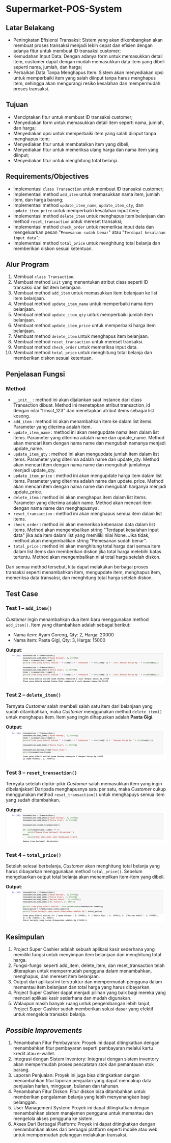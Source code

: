 # Supermarket-POS-System

## Latar Belakang
- Peningkatan Efisiensi Transaksi: Sistem yang akan dikembangkan akan membuat proses transaksi menjadi lebih cepat dan efisien dengan adanya fitur untuk membuat ID transaksi customer;
- Kemudahan Input Data: Dengan adanya form untuk memasukkan detail item, customer dapat dengan mudah memasukkan data item yang dibeli seperti nama, jumlah, dan harga;
- Perbaikan Data Tanpa Menghapus Item: Sistem akan menyediakan opsi untuk memperbaiki item yang salah diinput tanpa harus menghapus item, sehingga akan mengurangi resiko kesalahan dan mempermudah proses transaksi.

## Tujuan
- Menciptakan fitur untuk membuat ID transaksi customer;
- Menyediakan form untuk memasukkan detail item seperti nama, jumlah, dan harga;
- Menyediakan opsi untuk memperbaiki item yang salah diinput tanpa menghapus item;
- Menyediakan fitur untuk membatalkan item yang dibeli;
- Menyediakan fitur untuk memeriksa ulang harga dan nama item yang diinput;
- Menyediakan fitur untuk menghitung total belanja.

## Requirements/Objectives
- Implementasi `class Transaction` untuk membuat ID transaksi customer;
- Implementasi method `add_item` untuk memasukkan nama item, jumlah item, dan harga barang;
- Implementasi method `update_item_name`, `update_item_qty`, dan `update_item_price` untuk memperbaiki kesalahan input item;
- Implementasi method `delete_item` untuk menghapus item belanjaan dan method `reset_transaction` untuk mereset transaksi;
- Implementasi method `check_order` untuk memeriksa input data dan mengeluarkan pesan "`Pemesanan sudah benar`" atau "`Terdapat kesalahan input data`";
- Implementasi method `total_price` untuk menghitung total belanja dan memberikan diskon sesuai ketentuan.

## Alur Program
1. Membuat `class Transaction`.
2. Membuat method `init` yang menentukan atribut class seperti ID transaksi dan list item belanjaan.
3. Membuat method `add_item` untuk memasukkan item belanjaan ke list item belanjaan.
4. Membuat method `update_item_name` untuk memperbaiki nama item belanjaan.
5. Membuat method `update_item_qty` untuk memperbaiki jumlah item belanjaan.
6. Membuat method `update_item_price` untuk memperbaiki harga item belanjaan.
7. Membuat method `delete_item` untuk menghapus item belanjaan.
8. Membuat method `reset_transaction` untuk mereset transaksi.
9. Membuat method `check_order` untuk memeriksa input data.
10. Membuat method `total_price` untuk menghitung total belanja dan memberikan diskon sesuai ketentuan.

## Penjelasan Fungsi
### Method
- `__init__` : method ini akan dijalankan saat instance dari class Transaction dibuat. Method ini menetapkan atribut transaction_id dengan nilai "trnsct_123" dan menetapkan atribut items sebagai list kosong.
- `add_item` : method ini akan menambahkan item ke dalam list items. Parameter yang diterima adalah item.
- `update_item_name` : method ini akan mengupdate nama item dalam list items. Parameter yang diterima adalah name dan update_name. Method akan mencari item dengan nama name dan mengubah namanya menjadi update_name.
- `update_item_qty` : method ini akan mengupdate jumlah item dalam list items. Parameter yang diterima adalah name dan update_qty. Method akan mencari item dengan nama name dan mengubah jumlahnya menjadi update_qty.
- `update_item_price` : method ini akan mengupdate harga item dalam list items. Parameter yang diterima adalah name dan update_price. Method akan mencari item dengan nama name dan mengubah harganya menjadi update_price.
- `delete_item` : method ini akan menghapus item dalam list items. Parameter yang diterima adalah name. Method akan mencari item dengan nama name dan menghapusnya.
- `reset_transaction` : method ini akan menghapus semua item dalam list items.
- `check_order` : method ini akan memeriksa kebenaran data dalam list items. Method akan mengembalikan string "Terdapat kesalahan input data" jika ada item dalam list yang memiliki nilai None. Jika tidak, method akan mengembalikan string "Pemesanan sudah benar".
- `total_price` : method ini akan menghitung total harga dari semua item dalam list items dan memberikan diskon jika total harga melebihi batas tertentu. Method akan mengembalikan nilai total harga setelah diskon.

Dari semua method tersebut, kita dapat melakukan berbagai proses transaksi seperti menambahkan item, mengupdate item, menghapus item, memeriksa data transaksi, dan menghitung total harga setelah diskon.

## Test Case
### Test 1 – `add_item()`
_Customer_ ingin menambahkan dua item baru menggunakan method `add_item()`. Item yang ditambahkan adalah sebagai berikut:
- Nama item: Ayam Goreng, Qty: 2, Harga: 20000
- Nama item: Pasta Gigi, Qty: 3, Harga: 15000

**Output**:
![Test Case 1](https://github.com/gebemujaer/Supermarket-POS-System/blob/main/Test%20Case%201.png)

### Test 2 – `delete_item()`
Ternyata _Customer_ salah membeli salah satu item dari belanjaan yang sudah ditambahkan, maka _Customer_ menggunakan method `delete_item()` untuk menghapus item. Item yang ingin dihapuskan adalah **Pasta Gigi**.

**Output**:
![Test Case 2](https://github.com/gebemujaer/Supermarket-POS-System/blob/main/Test%20Case%202.png)

### Test 3 – `reset_transaction()`
Ternyata setelah dipikir-pikir _Customer_ salah memasukkan item yang ingin dibelanjakan! Daripada menghapusnya satu per satu, maka _Customer_ cukup menggunakan method `reset_transaction()` untuk menghapuys semua item yang sudah ditambahkan.

**Output**:
![Test Case 3](https://github.com/gebemujaer/Supermarket-POS-System/blob/main/Test%20Case%203.png)

### Test 4 – `total_price()`
Setelah selesai berbelanja, _Customer_ akan menghitung total belanja yang harus dibayarkan menggunakan method `total_price()`. Sebelum mengeluarkan output total belanja akan menampilkan item-item yang dibeli.

**Output**:
![Test Case 4](https://github.com/gebemujaer/Supermarket-POS-System/blob/main/Test%20Case%204.png)

## Kesimpulan
1. Project Super Cashier adalah sebuah aplikasi kasir sederhana yang memiliki fungsi untuk menyimpan item belanjaan dan menghitung total harga.
2. Fungsi-fungsi seperti add_item, delete_item, dan reset_transaction telah diterapkan untuk mempermudah pengguna dalam menambahkan, menghapus, dan mereset item belanjaan.
3. Output dari aplikasi ini terstruktur dan mempermudah pengguna dalam memantau item belanjaan dan total harga yang harus dibayarkan.
4. Project Super Cashier dapat menjadi pilihan yang baik bagi mereka yang mencari aplikasi kasir sederhana dan mudah digunakan.
5. Walaupun masih banyak ruang untuk pengembangan lebih lanjut, Project Super Cashier sudah memberikan solusi dasar yang efektif untuk mengelola transaksi belanja.

## _Possible Improvements_
1. Penambahan Fitur Pembayaran: Proyek ini dapat ditingkatkan dengan menambahkan fitur pembayaran seperti pembayaran melalui kartu kredit atau e-wallet.
2. Integrasi dengan Sistem Inventory: Integrasi dengan sistem inventory akan mempermudah proses pencatatan stok dan pemantauan stok barang.
3. Laporan Penjualan: Proyek ini juga bisa ditingkatkan dengan menambahkan fitur laporan penjualan yang dapat mencakup data penjualan harian, mingguan, bulanan dan tahunan.
4. Penambahan Fitur Diskon: Fitur diskon bisa ditambahkan untuk memberikan pengalaman belanja yang lebih menyenangkan bagi pelanggan.
5. User Management System: Proyek ini dapat ditingkatkan dengan menambahkan sistem manajemen pengguna untuk memantau dan mengelola akses pengguna ke sistem.
6. Akses Dari Berbagai Platform: Proyek ini dapat ditingkatkan dengan menambahkan akses dari berbagai platform seperti mobile atau web untuk mempermudah pelanggan melakukan transaksi.
